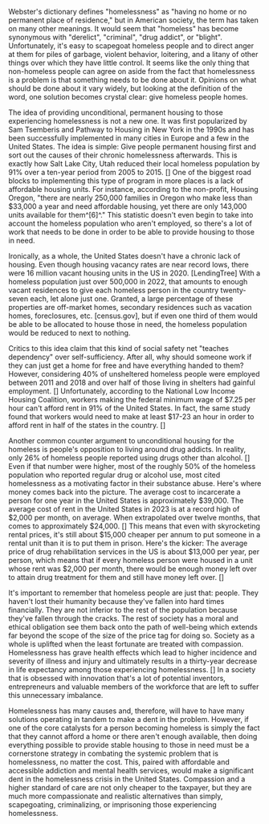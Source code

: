 Webster's dictionary defines "homelessness" as "having no home or no permanent
place of residence," but in American society, the term has taken on many other
meanings. It would seem that "homeless" has become synonymous with "derelict",
"criminal", "drug addict", or "blight". Unfortunately, it's easy to scapegoat
homeless people and to direct anger at them for piles of garbage, violent
behavior, loitering, and a litany of other things over which they have little
control. It seems like the only thing that non-homeless people can agree on
aside from the fact that homelessness is a problem is that something needs to
be done about it. Opinions on what should be done about it vary widely, but
looking at the definition of the word, one solution becomes crystal clear: give
homeless people homes.

The idea of providing unconditional, permanent housing to those experiencing
homelessness is not a new one. It was first popularized by Sam Tsemberis and
Pathway to Housing in New York in the 1990s and has been successfully
implemented in many cities in Europe and a few in the United States. The idea
is simple: Give people permanent housing first and sort out the causes of their
chronic homelessness afterwards. This is exactly how Salt Lake City, Utah
reduced their local homeless population by 91% over a ten-year period from 2005
to 2015. [] One of the biggest road blocks to implementing this type of program
in more places is a lack of affordable housing units. For instance, according
to the non-profit, Housing Oregon, "there are nearly 250,000 families in Oregon
who make less than $33,000 a year and need affordable housing, yet there are
only 143,000 units available for them^[6]^." This statistic doesn't even begin
to take into account the homeless population who aren't employed, so there's a
lot of work that needs to be done in order to be able to provide housing to
those in need.

Ironically, as a whole, the United States doesn't have a chronic lack of
housing. Even though housing vacancy rates are near record lows, there were 16
million vacant housing units in the US in 2020. [LendingTree] With a homeless
population just over 500,000 in 2022, that amounts to enough vacant residences
to give each homeless person in the country twenty-seven each, let alone just
one. Granted, a large percentage of these properties are off-market homes,
secondary residences such as vacation homes, foreclosures, etc. [census.gov],
but if even one third of them would be able to be allocated to house those in
need, the homeless population would be reduced to next to nothing. 

Critics to this idea claim that this kind of social safety net "teaches
dependency" over self-sufficiency. After all, why should someone work if they
can just get a home for free and have everything handed to them? However,
considering 40% of unsheltered homeless people were employed between 2011 and
2018 and over half of those living in shelters had gainful employment. []
Unfortunately, according to the National Low Income Housing Coalition, workers
making the federal minimum wage of $7.25 per hour can't afford rent in 91% of
the United States. In fact, the same study found that workers would need to
make at least $17-23 an hour in order to afford rent in half of the states in
the country. [] 

Another common counter argument to unconditional housing for the homeless is
people's opposition to living around drug addicts. In reality, only 26% of
homeless people reported using drugs other than alcohol. [] Even if that number
were higher, most of the roughly 50% of the homeless population who reported
regular drug or alcohol use, most cited homelessness as a motivating factor in
their substance abuse. Here's where money comes back into the picture. The
average cost to incarcerate a person for one year in the United States is
approximately $39,000. The average cost of rent in the United States in 2023 is
at a record high of $2,000 per month, on average. When extrapolated over twelve
months, that comes to approximately $24,000. [] This means that even with
skyrocketing rental prices, it's still about $15,000 cheaper per annum to put
someone in a rental unit than it is to put them in prison. Here's the kicker:
The average price of drug rehabilitation services in the US is about $13,000
per year, per person, which means that if every homeless person were housed in
a unit whose rent was $2,000 per month, there would be enough money left over
to attain drug treatment for them and still have money left over. []

It's important to remember that homeless people are just that: people. They
haven't lost their humanity because they've fallen into hard times financially.
They are not inferior to the rest of the population because they've fallen
through the cracks. The rest of society has a moral and ethical obligation see
them back onto the path of well-being which extends far beyond the scope of the
size of the price tag for doing so. Society as a whole is uplifted when the
least fortunate are treated with compassion. Homelessness has grave health
effects which lead to higher incidence and severity of illness and injury and
ultimately results in a thirty-year decrease in life expectancy among those
experiencing homelessness. [] In a society that is obsessed with innovation
that's a lot of potential inventors, entrepreneurs and valuable members of the
workforce that are left to suffer this unnecessary imbalance.

Homelessness has many causes and, therefore, will have to have many solutions
operating in tandem to make a dent in the problem. However, if one of the core
catalysts for a person becoming homeless is simply the fact that they cannot
afford a home or there aren't enough available, then doing everything possible
to provide stable housing to those in need must be a cornerstone strategy in
combating the systemic problem that is homelessness, no matter the cost. This,
paired with affordable and accessible addiction and mental health services,
would make a significant dent in the homelessness crisis in the United States.
Compassion and a higher standard of care are not only cheaper to the taxpayer,
but they are much more compassionate and realistic alternatives than simply,
scapegoating, criminalizing, or imprisoning those experiencing homelessness. 
